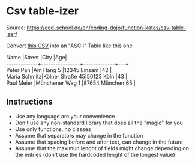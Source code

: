 # Csv table-izer

Source: https://ccd-school.de/en/coding-dojo/function-katas/csv-table-izer/

Convert [this CSV](source.csv)  into an "ASCII" Table like this one

Name         |Street          |City         |Age|<br>
-------------+----------------+-------------+---+<br>
Peter Pan    |Am Hang 5       |12345 Einsam |42 |<br>
Maria Schmitz|Kölner Straße 45|50123 Köln   |43 |<br>
Paul Meier   |Münchener Weg 1 |87654 München|65 |<br>

## Instructions

* Use any language are your convenience
* Don't use any non-standard library that does all the "magic" for you 
* Use only functions, no classes
* Assume that separators may change in the function
* Assume that spacing before and after text, can change in the future
* Assume that the maximun lenght of fields might change depending on the entries (don't use
  the hardcoded lenght of the longest value)

